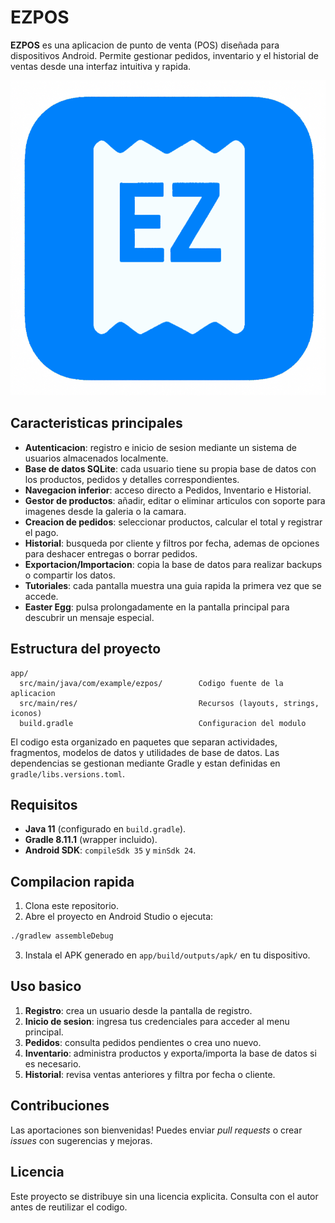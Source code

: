 # EZPOS

**EZPOS** es una aplicacion de punto de venta (POS) diseñada para dispositivos Android. Permite gestionar pedidos, inventario y el historial de ventas desde una interfaz intuitiva y rapida.

![Logo](app/src/main/res/drawable/iconoezpos.png)

## Caracteristicas principales

- **Autenticacion**: registro e inicio de sesion mediante un sistema de usuarios almacenados localmente.
- **Base de datos SQLite**: cada usuario tiene su propia base de datos con los productos, pedidos y detalles correspondientes.
- **Navegacion inferior**: acceso directo a Pedidos, Inventario e Historial.
- **Gestor de productos**: añadir, editar o eliminar articulos con soporte para imagenes desde la galeria o la camara.
- **Creacion de pedidos**: seleccionar productos, calcular el total y registrar el pago.
- **Historial**: busqueda por cliente y filtros por fecha, ademas de opciones para deshacer entregas o borrar pedidos.
- **Exportacion/Importacion**: copia la base de datos para realizar backups o compartir los datos.
- **Tutoriales**: cada pantalla muestra una guia rapida la primera vez que se accede.
- **Easter Egg**: pulsa prolongadamente en la pantalla principal para descubrir un mensaje especial.

## Estructura del proyecto

```
app/
  src/main/java/com/example/ezpos/        Codigo fuente de la aplicacion
  src/main/res/                           Recursos (layouts, strings, iconos)
  build.gradle                            Configuracion del modulo
```

El codigo esta organizado en paquetes que separan actividades, fragmentos, modelos de datos y utilidades de base de datos. Las dependencias se gestionan mediante Gradle y estan definidas en `gradle/libs.versions.toml`.

## Requisitos

- **Java 11** (configurado en `build.gradle`).
- **Gradle 8.11.1** (wrapper incluido).
- **Android SDK**: `compileSdk 35` y `minSdk 24`.

## Compilacion rapida

1. Clona este repositorio.
2. Abre el proyecto en Android Studio o ejecuta:

```bash
./gradlew assembleDebug
```

3. Instala el APK generado en `app/build/outputs/apk/` en tu dispositivo.

## Uso basico

1. **Registro**: crea un usuario desde la pantalla de registro.
2. **Inicio de sesion**: ingresa tus credenciales para acceder al menu principal.
3. **Pedidos**: consulta pedidos pendientes o crea uno nuevo.
4. **Inventario**: administra productos y exporta/importa la base de datos si es necesario.
5. **Historial**: revisa ventas anteriores y filtra por fecha o cliente.

## Contribuciones

Las aportaciones son bienvenidas! Puedes enviar *pull requests* o crear *issues* con sugerencias y mejoras.

## Licencia

Este proyecto se distribuye sin una licencia explicita. Consulta con el autor antes de reutilizar el codigo.

